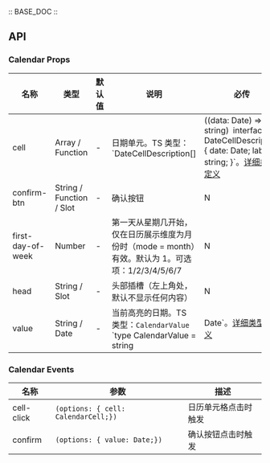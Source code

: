 :: BASE_DOC ::

## API

### Calendar Props

名称 | 类型 | 默认值 | 说明 | 必传
-- | -- | -- | -- | --
cell | Array / Function | - | 日期单元。TS 类型：`DateCellDescription[] | ((data: Date) => string)` `interface DateCellDescription { date: Date; label: string; }`。[详细类型定义](https://github.com/Tencent/tdesign-miniprogram/tree/develop/src/calendar/type.ts) | N
confirm-btn | String / Function / Slot | - | 确认按钮 | N
first-day-of-week | Number | - | 第一天从星期几开始，仅在日历展示维度为月份时（mode = month）有效。默认为 1。可选项：1/2/3/4/5/6/7 | N
head | String / Slot | - | 头部插槽（左上角处，默认不显示任何内容） | N
value | String / Date | - | 当前高亮的日期。TS 类型：`CalendarValue` `type CalendarValue = string | Date`。[详细类型定义](https://github.com/Tencent/tdesign-miniprogram/tree/develop/src/calendar/type.ts) | N

### Calendar Events

名称 | 参数 | 描述
-- | -- | --
cell-click | `(options: { cell: CalendarCell;})` | 日历单元格点击时触发
confirm | `(options: { value: Date;})` | 确认按钮点击时触发
